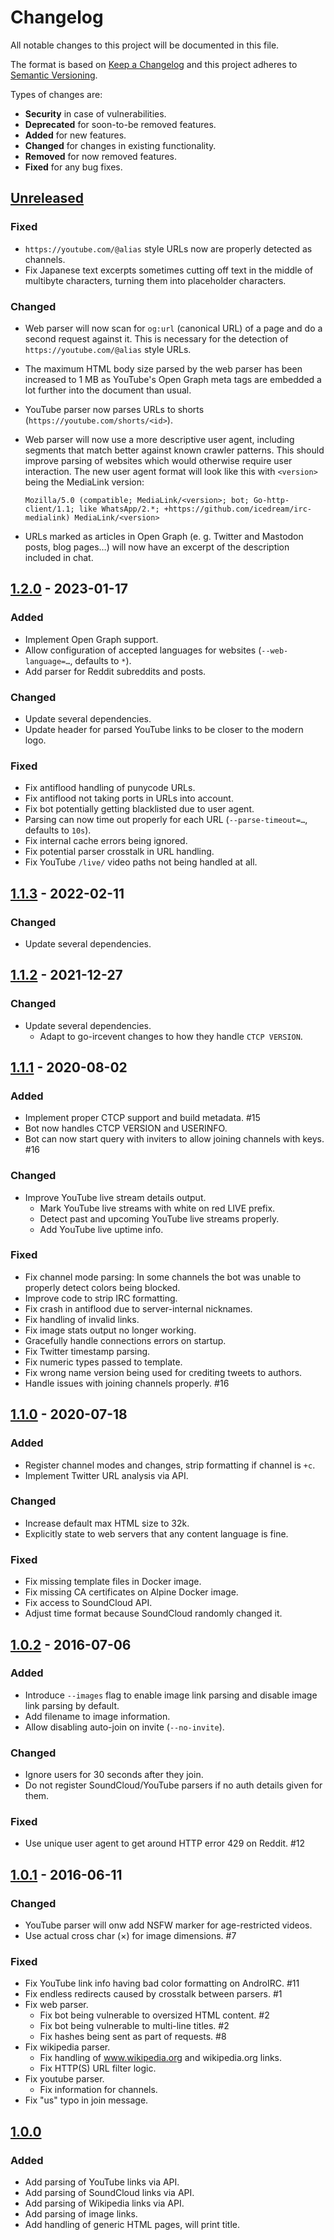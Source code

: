 # Changelog
All notable changes to this project will be documented in this file.

The format is based on [Keep a Changelog] and this project adheres to
[Semantic Versioning].

Types of changes are:
* **Security** in case of vulnerabilities.
* **Deprecated** for soon-to-be removed features.
* **Added** for new features.
* **Changed** for changes in existing functionality.
* **Removed** for now removed features.
* **Fixed** for any bug fixes.

## [Unreleased]
### Fixed
- `https://youtube.com/@alias` style URLs now are properly detected as channels.
- Fix Japanese text excerpts sometimes cutting off text in the middle of
  multibyte characters, turning them into placeholder characters.

### Changed
- Web parser will now scan for `og:url` (canonical URL) of a page and do a
  second request against it. This is necessary for the detection of
  `https://youtube.com/@alias` style URLs.
- The maximum HTML body size parsed by the web parser has been increased to 1 MB
  as YouTube's Open Graph meta tags are embedded a lot further into the document
  than usual.
- YouTube parser now parses URLs to shorts (`https://youtube.com/shorts/<id>`).
- Web parser will now use a more descriptive user agent, including segments that
  match better against known crawler patterns. This should improve parsing of
  websites which would otherwise require user interaction. The new user agent
  format will look like this with `<version>` being the MediaLink version:

  `Mozilla/5.0 (compatible; MediaLink/<version>; bot; Go-http-client/1.1; like WhatsApp/2.*; +https://github.com/icedream/irc-medialink) MediaLink/<version>`
- URLs marked as articles in Open Graph (e. g. Twitter and Mastodon posts, blog
  pages…) will now have an excerpt of the description included in chat.

## [1.2.0] - 2023-01-17
### Added
* Implement Open Graph support.
* Allow configuration of accepted languages for websites (`--web-language=…`, defaults to `*`).
* Add parser for Reddit subreddits and posts.

### Changed
* Update several dependencies.
* Update header for parsed YouTube links to be closer to the modern logo.

### Fixed
* Fix antiflood handling of punycode URLs.
* Fix antiflood not taking ports in URLs into account.
* Fix bot potentially getting blacklisted due to user agent.
* Parsing can now time out properly for each URL (`--parse-timeout=…`, defaults to `10s`).
* Fix internal cache errors being ignored.
* Fix potential parser crosstalk in URL handling.
* Fix YouTube `/live/` video paths not being handled at all.

## [1.1.3] - 2022-02-11
### Changed
* Update several dependencies.

## [1.1.2] - 2021-12-27
### Changed
* Update several dependencies.
  - Adapt to go-ircevent changes to how they handle `CTCP VERSION`.

## [1.1.1] - 2020-08-02
### Added
* Implement proper CTCP support and build metadata. #15
* Bot now handles CTCP VERSION and USERINFO.
* Bot can now start query with inviters to allow joining channels with keys. #16

### Changed
* Improve YouTube live stream details output.
  - Mark YouTube live streams with white on red LIVE prefix.
  - Detect past and upcoming YouTube live streams properly.
  - Add YouTube live uptime info.

### Fixed
* Fix channel mode parsing: In some channels the bot was unable to properly detect colors being blocked.
* Improve code to strip IRC formatting.
* Fix crash in antiflood due to server-internal nicknames.
* Fix handling of invalid links.
* Fix image stats output no longer working.
* Gracefully handle connections errors on startup.
* Fix Twitter timestamp parsing.
* Fix numeric types passed to template.
* Fix wrong name version being used for crediting tweets to authors.
* Handle issues with joining channels properly. #16

## [1.1.0] - 2020-07-18
### Added
* Register channel modes and changes, strip formatting if channel is `+c`.
* Implement Twitter URL analysis via API.

### Changed
* Increase default max HTML size to 32k.
* Explicitly state to web servers that any content language is fine.

### Fixed
* Fix missing template files in Docker image.
* Fix missing CA certificates on Alpine Docker image.
* Fix access to SoundCloud API.
* Adjust time format because SoundCloud randomly changed it.

## [1.0.2] - 2016-07-06
### Added
* Introduce `--images` flag to enable image link parsing and disable image link parsing by default.
* Add filename to image information.
* Allow disabling auto-join on invite (`--no-invite`).

### Changed
* Ignore users for 30 seconds after they join.
* Do not register SoundCloud/YouTube parsers if no auth details given for them.

### Fixed
* Use unique user agent to get around HTTP error 429 on Reddit. #12

## [1.0.1] - 2016-06-11
### Changed
* YouTube parser will onw add NSFW marker for age-restricted videos.
* Use actual cross char (×) for image dimensions. #7

### Fixed
* Fix YouTube link info having bad color formatting on AndroIRC. #11
* Fix endless redirects caused by crosstalk between parsers. #1
* Fix web parser.
  - Fix bot being vulnerable to oversized HTML content. #2
  - Fix bot being vulnerable to multi-line titles. #2
  - Fix hashes being sent as part of requests. #8
* Fix wikipedia parser.
  - Fix handling of www.wikipedia.org and wikipedia.org links.
  - Fix HTTP(S) URL filter logic.
* Fix youtube parser.
  - Fix information for channels.
* Fix "us" typo in join message.

## [1.0.0]
### Added
* Add parsing of YouTube links via API.
* Add parsing of SoundCloud links via API.
* Add parsing of Wikipedia links via API.
* Add parsing of image links.
* Add handling of generic HTML pages, will print title.

[Unreleased]: https://github.com/icedream/irc-medialink/compare/v1.2.0..vHEAD
[1.2.0]: https://github.com/icedream/irc-medialink/compare/v1.1.3..v1.2.0
[1.1.3]: https://github.com/icedream/irc-medialink/compare/v1.1.2..v1.1.3
[1.1.2]: https://github.com/icedream/irc-medialink/compare/v1.1.1..v1.1.2
[1.1.1]: https://github.com/icedream/irc-medialink/compare/v1.1.0..v1.1.1
[1.1.0]: https://github.com/icedream/irc-medialink/compare/v1.0.2..v1.1.0
[1.0.1]: https://github.com/icedream/irc-medialink/compare/v1.0.0..v1.0.1
[1.0.0]: https://github.com/icedream/irc-medialink/releases/v1.0.0
[1.0.2]: https://github.com/icedream/irc-medialink/compare/v1.0.1..v1.0.2

[Keep a Changelog]: http://keepachangelog.com/en/1.0.0/
[Semantic Versioning]: http://semver.org/spec/v2.0.0.html

[_release_link_format]: https://github.com/icedream/irc-medialink/compare/v{previous_tag}..v{tag}
[_breaking_change_token]: BREAKING
